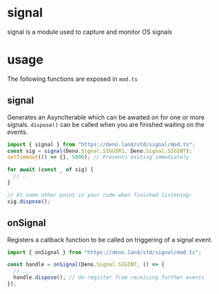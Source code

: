 # signal

signal is a module used to capture and monitor OS signals

# usage

The following functions are exposed in `mod.ts`

## signal

Generates an AsyncIterable which can be awaited on for one or more signals.
`dispose()` can be called when you are finished waiting on the events.

```typescript
import { signal } from "https://deno.land/std/signal/mod.ts";
const sig = signal(Deno.Signal.SIGUSR1, Deno.Signal.SIGINT);
setTimeout(() => {}, 5000); // Prevents exiting immediately

for await (const _ of sig) {
  // ..
}

// At some other point in your code when finished listening:
sig.dispose();
```

## onSignal

Registers a callback function to be called on triggering of a signal event.

```typescript
import { onSignal } from "https://deno.land/std/signal/mod.ts";

const handle = onSignal(Deno.Signal.SIGINT, () => {
  // ...
  handle.dispose(); // de-register from receiving further events
});
```
